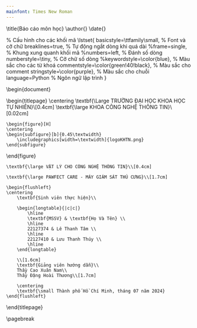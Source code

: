 ```yaml
---
mainfont: Times New Roman
---
```


\title{Báo cáo môn học}
\author{}
\date{}

% Cấu hình cho các khối mã
\lstset{
    basicstyle=\ttfamily\small, % Font và cỡ chữ
    breaklines=true, % Tự động ngắt dòng khi quá dài
    %frame=single, % Khung xung quanh khối mã
    %numbers=left, % Đánh số dòng
    numberstyle=\tiny, % Cỡ chữ số dòng
    %keywordstyle=\color{blue}, % Màu sắc cho các từ khoá
    commentstyle=\color{green!40!black}, % Màu sắc cho comment
    stringstyle=\color{purple}, % Màu sắc cho chuỗi
    language=Python % Ngôn ngữ lập trình
}

\begin{document}

\begin{titlepage}
    \centering
    \textbf{\Large TRƯỜNG ĐẠI HỌC KHOA HỌC TỰ NHIÊN}\\[0.4cm]
    \textbf{\large KHOA CÔNG NGHỆ THÔNG TIN}\\[0.02cm]

    \begin{figure}[H]
    \centering
    \begin{subfigure}[b]{0.45\textwidth}
        \includegraphics[width=\textwidth]{logoKHTN.png} 
    \end{subfigure}
    
\end{figure}
    
    \textbf{\large VẬT LÝ CHO CÔNG NGHỆ THÔNG TIN}\\[0.4cm]

    \textbf{\large PAWFECT CARE - MÁY GIÁM SÁT THÚ CƯNG}\\[1.7cm]

    \begin{flushleft}
    \centering
        \textbf{Sinh viên thực hiện}\\
        
        \begin{longtable}{|c|c|}
            \hline
            \textbf{MSSV} & \textbf{Họ Và Tên} \\ 
            \hline
            22127374 & Lê Thanh Tâm \\ 
            \hline
            22127410 & Lưu Thanh Thúy \\
            \hline
        \end{longtable} 

        \\[1.6cm]
        \textbf{Giảng viên hướng dẫn}\\
        Thầy Cao Xuân Nam\\
        Thầy Đặng Hoài Thương\\[1.7cm]

        \centering
        \textbf{\small Thành phố Hồ Chí Minh, tháng 07 năm 2024}
    \end{flushleft}
\end{titlepage}

\pagebreak

